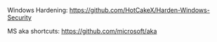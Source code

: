 Windows Hardening:
https://github.com/HotCakeX/Harden-Windows-Security

MS aka shortcuts:
https://github.com/microsoft/aka
